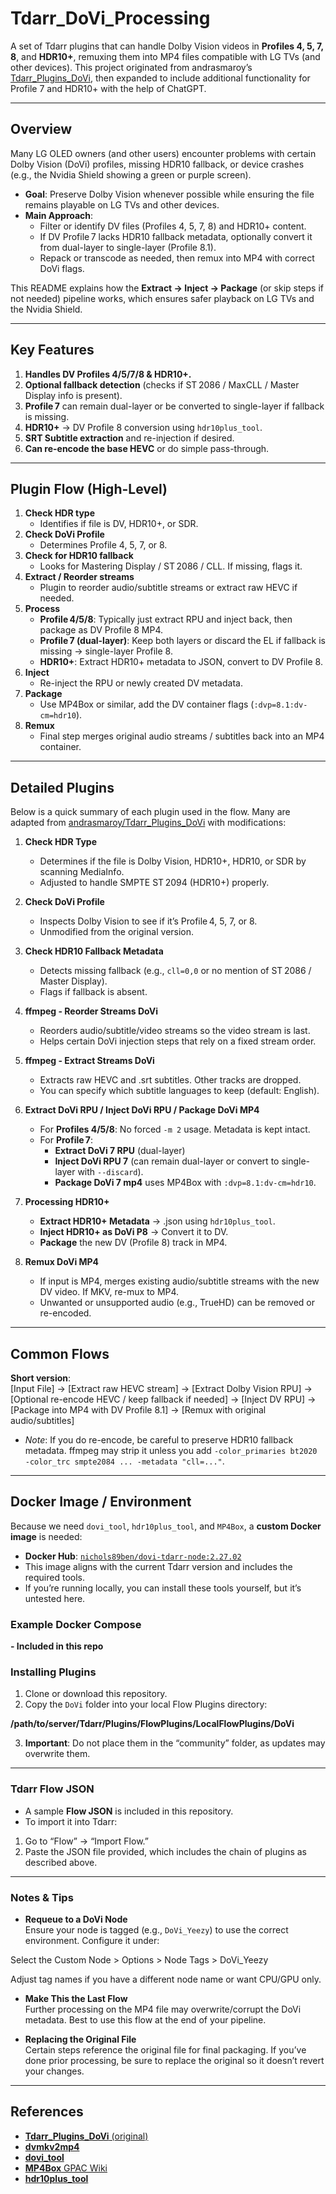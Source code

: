 # Tdarr_DoVi_Processing

A set of Tdarr plugins that can handle Dolby Vision videos in **Profiles 4, 5, 7, 8**, and **HDR10+**, remuxing them into MP4 files compatible with LG TVs (and other devices). This project originated from andrasmaroy’s [Tdarr_Plugins_DoVi](https://github.com/andrasmaroy/Tdarr_Plugins_DoVi), then expanded to include additional functionality for Profile 7 and HDR10+ with the help of ChatGPT.

---

## Overview

Many LG OLED owners (and other users) encounter problems with certain Dolby Vision (DoVi) profiles, missing HDR10 fallback, or device crashes (e.g., the Nvidia Shield showing a green or purple screen). 

- **Goal**: Preserve Dolby Vision whenever possible while ensuring the file remains playable on LG TVs and other devices.  
- **Main Approach**:  
  - Filter or identify DV files (Profiles 4, 5, 7, 8) and HDR10+ content.  
  - If DV Profile 7 lacks HDR10 fallback metadata, optionally convert it from dual-layer to single-layer (Profile 8.1).  
  - Repack or transcode as needed, then remux into MP4 with correct DoVi flags.

This README explains how the **Extract → Inject → Package** (or skip steps if not needed) pipeline works, which ensures safer playback on LG TVs and the Nvidia Shield.

---

## Key Features

1. **Handles DV Profiles 4/5/7/8 & HDR10+.**  
2. **Optional fallback detection** (checks if ST 2086 / MaxCLL / Master Display info is present).  
3. **Profile 7** can remain dual-layer or be converted to single-layer if fallback is missing.  
4. **HDR10+** → DV Profile 8 conversion using `hdr10plus_tool`.  
5. **SRT Subtitle extraction** and re-injection if desired.  
6. **Can re-encode the base HEVC** or do simple pass-through.

---

## Plugin Flow (High-Level)

1. **Check HDR type**  
   - Identifies if file is DV, HDR10+, or SDR.  
2. **Check DoVi Profile**  
   - Determines Profile 4, 5, 7, or 8.  
3. **Check for HDR10 fallback**  
   - Looks for Mastering Display / ST 2086 / CLL. If missing, flags it.  
4. **Extract / Reorder streams**  
   - Plugin to reorder audio/subtitle streams or extract raw HEVC if needed.  
5. **Process**  
   - **Profile 4/5/8**: Typically just extract RPU and inject back, then package as DV Profile 8 MP4.  
   - **Profile 7 (dual-layer)**: Keep both layers or discard the EL if fallback is missing → single-layer Profile 8.  
   - **HDR10+**: Extract HDR10+ metadata to JSON, convert to DV Profile 8.  
6. **Inject**  
   - Re-inject the RPU or newly created DV metadata.  
7. **Package**  
   - Use MP4Box or similar, add the DV container flags (`:dvp=8.1:dv-cm=hdr10`).  
8. **Remux**  
   - Final step merges original audio streams / subtitles back into an MP4 container.

---

## Detailed Plugins

Below is a quick summary of each plugin used in the flow. Many are adapted from [andrasmaroy/Tdarr_Plugins_DoVi](https://github.com/andrasmaroy/Tdarr_Plugins_DoVi) with modifications:

1. **Check HDR Type**  
   - Determines if the file is Dolby Vision, HDR10+, HDR10, or SDR by scanning MediaInfo.  
   - Adjusted to handle SMPTE ST 2094 (HDR10+) properly.

2. **Check DoVi Profile**  
   - Inspects Dolby Vision to see if it’s Profile 4, 5, 7, or 8.  
   - Unmodified from the original version.

3. **Check HDR10 Fallback Metadata**  
   - Detects missing fallback (e.g., `cll=0,0` or no mention of ST 2086 / Master Display).  
   - Flags if fallback is absent.

4. **ffmpeg - Reorder Streams DoVi**  
   - Reorders audio/subtitle/video streams so the video stream is last.  
   - Helps certain DoVi injection steps that rely on a fixed stream order.

5. **ffmpeg - Extract Streams DoVi**  
   - Extracts raw HEVC and .srt subtitles. Other tracks are dropped.  
   - You can specify which subtitle languages to keep (default: English).

6. **Extract DoVi RPU / Inject DoVi RPU / Package DoVi MP4**  
   - For **Profiles 4/5/8**: No forced `-m 2` usage. Metadata is kept intact.  
   - For **Profile 7**: 
     - **Extract DoVi 7 RPU** (dual-layer)  
     - **Inject DoVi RPU 7** (can remain dual-layer or convert to single-layer with `--discard`).  
     - **Package DoVi 7 mp4** uses MP4Box with `:dvp=8.1:dv-cm=hdr10`.

7. **Processing HDR10+**  
   - **Extract HDR10+ Metadata** → .json using `hdr10plus_tool`.  
   - **Inject HDR10+ as DoVi P8** → Convert it to DV.  
   - **Package** the new DV (Profile 8) track in MP4.

8. **Remux DoVi MP4**  
   - If input is MP4, merges existing audio/subtitle streams with the new DV video. If MKV, re-mux to MP4.  
   - Unwanted or unsupported audio (e.g., TrueHD) can be removed or re-encoded.

---

## Common Flows

**Short version**:  
[Input File] → [Extract raw HEVC stream] → [Extract Dolby Vision RPU] → [Optional re-encode HEVC / keep fallback if needed] → [Inject DV RPU] → [Package into MP4 with DV Profile 8.1] → [Remux with original audio/subtitles]


- *Note*: If you do re-encode, be careful to preserve HDR10 fallback metadata. ffmpeg may strip it unless you add `-color_primaries bt2020 -color_trc smpte2084 ... -metadata "cll=..."`.

---

## Docker Image / Environment

Because we need `dovi_tool`, `hdr10plus_tool`, and `MP4Box`, a **custom Docker image** is needed:

- **Docker Hub**: [`nichols89ben/dovi-tdarr-node:2.27.02`](https://hub.docker.com/r/nichols89ben/dovi-tdarr-node)  
- This image aligns with the current Tdarr version and includes the required tools.  
- If you’re running locally, you can install these tools yourself, but it’s untested here.

### Example Docker Compose
**- Included in this repo**

### Installing Plugins

1. Clone or download this repository.
2. Copy the `DoVi` folder into your local Flow Plugins directory:

**/path/to/server/Tdarr/Plugins/FlowPlugins/LocalFlowPlugins/DoVi**

3. **Important**: Do not place them in the “community” folder, as updates may overwrite them.

---

### Tdarr Flow JSON

- A sample **Flow JSON** is included in this repository.
- To import it into Tdarr:
1. Go to “Flow” → “Import Flow.”
2. Paste the JSON file provided, which includes the chain of plugins as described above.

---

### Notes & Tips

- **Requeue to a DoVi Node**  
Ensure your node is tagged (e.g., `DoVi_Yeezy`) to use the correct environment. Configure it under:  

Select the Custom Node > Options > Node Tags > DoVi_Yeezy

Adjust tag names if you have a different node name or want CPU/GPU only.

- **Make This the Last Flow**  
Further processing on the MP4 file may overwrite/corrupt the DoVi metadata. Best to use this flow at the end of your pipeline.

- **Replacing the Original File**  
Certain steps reference the original file for final packaging. If you’ve done prior processing, be sure to replace the original so it doesn’t revert your changes.

---

## References

- [**Tdarr_Plugins_DoVi** (original)](https://github.com/andrasmaroy/Tdarr_Plugins_DoVi)  
- [**dvmkv2mp4**](https://github.com/gacopl/dvmkv2mp4)  
- [**dovi_tool**](https://github.com/quietvoid/dovi_tool)  
- [**MP4Box** GPAC Wiki](https://wiki.gpac.io/MP4Box/MP4Box/)  
- [**hdr10plus_tool**](https://github.com/quietvoid/hdr10plus_tool)
